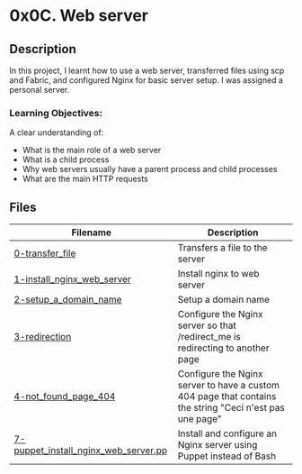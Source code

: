 # 0x0C. Web server

## Description

In this project, I learnt how to use a web server, transferred files using scp and Fabric, and configured Nginx for basic server setup.
I was assigned a personal server.

### Learning Objectives:
A clear understanding of:
- What is the main role of a web server
- What is a child process
- Why web servers usually have a parent process and child processes
- What are the main HTTP requests

## Files

| Filename        | Description|
| -------------   | ------------- |
| [0-transfer_file](https://github.com/bjeptum/alx-system_engineering-devops/blob/master/0x0C-web_server/0-transfer_file) | Transfers a file to the server  |
| [1-install_nginx_web_server](https://github.com/bjeptum/alx-system_engineering-devops/blob/master/0x0C-web_server/1-install_nginx_web_server)|  Install nginx to web server  |
| [2-setup_a_domain_name](https://github.com/bjeptum/alx-system_engineering-devops/blob/master/0x0C-web_server/2-setup_a_domain_name)| Setup a domain name |
| [3-redirection](https://github.com/bjeptum/alx-system_engineering-devops/blob/master/0x0C-web_server/3-redirection) | Configure the Nginx server so that /redirect_me is redirecting to another page  |
| [4-not_found_page_404]()  | Configure the Nginx server to have a custom 404 page that contains the string "Ceci n'est pas une page" |
| [7-puppet_install_nginx_web_server.pp]()| Install and configure an Nginx server using Puppet instead of Bash |
